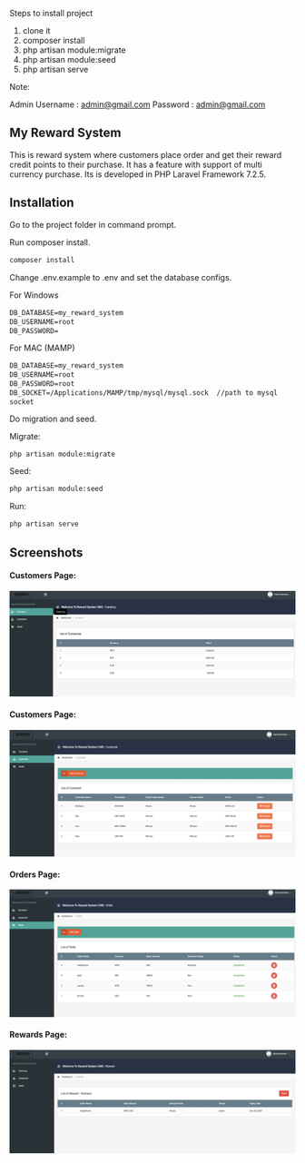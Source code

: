 
Steps to install project

1. clone it
2. composer install
3. php artisan module:migrate
4. php artisan module:seed
5. php artisan serve


Note: 

Admin 
Username : admin@gmail.com
Password : admin@gmail.com


## My Reward System

This is reward system where customers place order and get their reward credit points to their purchase. It has a feature with support of multi currency purchase. Its is developed in PHP Laravel Framework 7.2.5.

## Installation

Go to the project folder in command prompt.

Run composer install.

```bash
composer install
```

Change .env.example to .env and set the database configs.

For Windows

```
DB_DATABASE=my_reward_system
DB_USERNAME=root
DB_PASSWORD=
```

For MAC (MAMP)

```
DB_DATABASE=my_reward_system
DB_USERNAME=root
DB_PASSWORD=root
DB_SOCKET=/Applications/MAMP/tmp/mysql/mysql.sock  //path to mysql socket
```

Do migration and seed.

Migrate:
```bash
php artisan module:migrate
```

Seed:
```bash
php artisan module:seed
```

Run:

```bash
php artisan serve
```



## Screenshots

#### Customers Page:
![Test Image 1](https://github.com/angad-gupta/my-reward-system/blob/master/currency.png)

#### Customers Page:
![Test Image 2](https://github.com/angad-gupta/my-reward-system/blob/master/customer.png)

#### Orders Page:
![Test Image 3](https://github.com/angad-gupta/my-reward-system/blob/master/order.png)

#### Rewards Page:
![Test Image 4](https://github.com/angad-gupta/my-reward-system/blob/master/reward.png)
